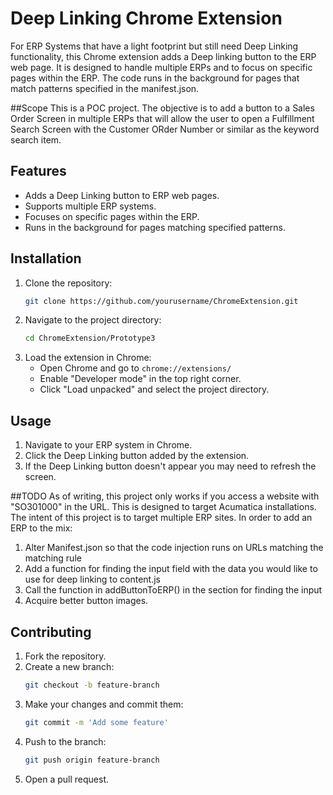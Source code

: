 # Deep Linking Chrome Extension
For ERP Systems that have a light footprint but still need Deep Linking functionality, this Chrome extension adds a Deep linking button to the ERP web page.  It is designed to handle multiple ERPs and to focus on specific pages within the ERP.  The code runs in the background for pages that match patterns specified in the manifest.json.  

##Scope
This is a POC project.  The objective is to add a button to a Sales Order Screen in multiple ERPs that will allow the user to open a Fulfillment Search Screen with the Customer ORder Number or similar as the keyword search item.

## Features

- Adds a Deep Linking button to ERP web pages.
- Supports multiple ERP systems.
- Focuses on specific pages within the ERP.
- Runs in the background for pages matching specified patterns.

## Installation

1. Clone the repository:
    ```sh
    git clone https://github.com/yourusername/ChromeExtension.git
    ```
2. Navigate to the project directory:
    ```sh
    cd ChromeExtension/Prototype3
    ```
3. Load the extension in Chrome:
    - Open Chrome and go to `chrome://extensions/`
    - Enable "Developer mode" in the top right corner.
    - Click "Load unpacked" and select the project directory.

## Usage

1. Navigate to your ERP system in Chrome.
2. Click the Deep Linking button added by the extension.
3. If the Deep Linking button doesn't appear you may need to refresh the screen.

##TODO
As of writing, this project only works if you access a website with "SO301000" in the URL.  This is designed to target Acumatica installations.  The intent of this
project is to target multiple ERP sites.  In order to add an ERP to the mix:
1. Alter Manifest.json so that the code injection runs on URLs matching the matching rule
2. Add a function for finding the input field with the data you would like to use for deep linking to content.js
3. Call the function in addButtonToERP() in the section for finding the input
4. Acquire better button images.

## Contributing

1. Fork the repository.
2. Create a new branch:
    ```sh
    git checkout -b feature-branch
    ```
3. Make your changes and commit them:
    ```sh
    git commit -m 'Add some feature'
    ```
4. Push to the branch:
    ```sh
    git push origin feature-branch
    ```
5. Open a pull request.



